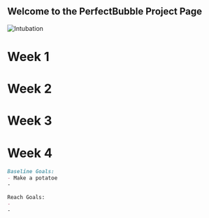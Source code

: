 ## Welcome to the PerfectBubble Project Page


![Intubation](https://user-images.githubusercontent.com/30084214/57289199-ecaaf200-7088-11e9-981d-ca7cde9932c4.png)

# Week 1

# Week 2

# Week 3

# Week 4


```markdown
Baseline Goals:
- Make a potatoe
-

Reach Goals:
- 
-

```

